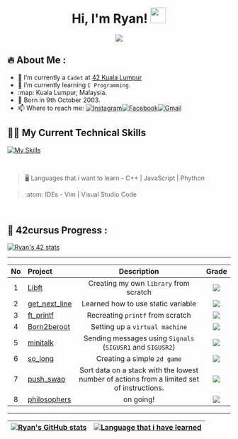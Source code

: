 <h1 align="center">Hi, I'm Ryan! <img src="https://media.giphy.com/media/hvRJCLFzcasrR4ia7z/giphy.gif" width="35"></h1>
<p align="center">
  <a href="https://github.com/DenverCoder1/readme-typing-svg"><img src="https://readme-typing-svg.herokuapp.com?lines=42+Kuala+Lumpur+Student;Want%20to%20implement%20a%20real%20life%20Time%20Machine.&center=true&width=500&height=50"></a>
</p>

## 🔥 About Me :
- 🔭 I’m currently a `Cadet` at [42 Kuala Lumpur](https://42kl.edu.my/)
- 🌱 I’m currently learning `C Programming`.
- :map: Kuala Lumpur, Malaysia.
- 👦 Born in 9th October 2003.
- 📫 Where to reach me: <a href="https://www.instagram.com/weijun._/?hl=en" target="_blank"><img src="https://img.shields.io/badge/Instagram-%23E4405F.svg?&style=flat-square&logo=instagram&logoColor=white" alt="Instagram"></a><a href="https://www.facebook.com/ryan.lim.42" target="_blank"><img src="https://img.shields.io/badge/Facebook-%231877F2.svg?&style=flat-square&logo=facebook&logoColor=white" alt="Facebook"><a href="mailto:weijunlimmm@gmail.com" target="_blank"><img src="https://img.shields.io/badge/-Gmail-d95040?style=flat-square&logo=gmail&logoColor=white" alt="Gmail"></a></a>

## 🧑‍💻 My Current Technical Skills

[![My Skills](https://skillicons.dev/icons?i=c,bash,vim,vscode,css,github,figma)](https://skillicons.dev)

<br>

> :desktop_computer:  Languages that i want to learn - C++ | JavaScript | Phython

> :atom:  IDEs - Vim | Visual Studio Code

<br>

## 📝 42cursus Progress :	

[![Ryan's 42 stats](https://badge42.vercel.app/api/v2/cl31j44h0007809mep6of7oak/stats?cursusId=21&coalitionId=180)](https://profile.intra.42.fr/users/welim)

---

| No  | Project                                     | Description                            | Grade   |
| :-: | :------------------------------------------ | :------------------------------------: | :-----: |
| 1   | [Libft](../../../42_libft)                  | Creating my own `library` from scratch | ![](https://badge42.vercel.app/api/v2/cl31j44h0007809mep6of7oak/project/2609986)     |
| 2   | [get_next_line](../../../42_get_next_line)  | Learned how to use static variable     | ![](https://badge42.vercel.app/api/v2/cl31j44h0007809mep6of7oak/project/2609986)     |
| 3   | [ft_printf](../../../42_ft_printf)          | Recreating `printf` from scratch       | ![](https://badge42.vercel.app/api/v2/cl31j44h0007809mep6of7oak/project/2569549)     |
| 4   | [Born2beroot](../../../42_born2beroot)      | Setting up a `virtual machine`         | ![](https://badge42.vercel.app/api/v2/cl31j44h0007809mep6of7oak/project/2609986)     |
| 5  | [minitalk](../../../42_minitalk)             | Sending messages using `Signals` (`SIGUSR1` and `SIGUSR2`) | ![](https://badge42.vercel.app/api/v2/cl31j44h0007809mep6of7oak/project/2609986)     |
| 6   | [so_long](../../../42_so_long)              | Creating a simple `2d game`            | ![](https://badge42.vercel.app/api/v2/cl31j44h0007809mep6of7oak/project/2609986)     |
| 7   | [push_swap](../../../42_push_swap)          | Sort data on a stack with the lowest number of actions from a limited set of instructions.  | ![](https://badge42.vercel.app/api/v2/cl31j44h0007809mep6of7oak/project/2655796)     |
| 8   | [philosophers](../../../42_philosophers)          | on going!                        | ![](https://badge42.vercel.app/api/v2/cl31j44h0007809mep6of7oak/project/2655796)     |

---

| [![Ryan's GitHub stats](https://github-readme-stats.vercel.app/api?username=Ry4nnnn&count_private=true&show_icons=true&hide=issues&hide_border=true&theme=tokyonight)](https://github.com/Ry4nnnn?tab=repositories) | [![Language that i have learned](https://github-readme-stats.vercel.app/api/top-langs/?username=Ry4nnnn&layout=compact&hide_border=true&theme=tokyonight)](https://github.com/Ry4nnnn?tab=repositories) |
|:-:|:-:|
